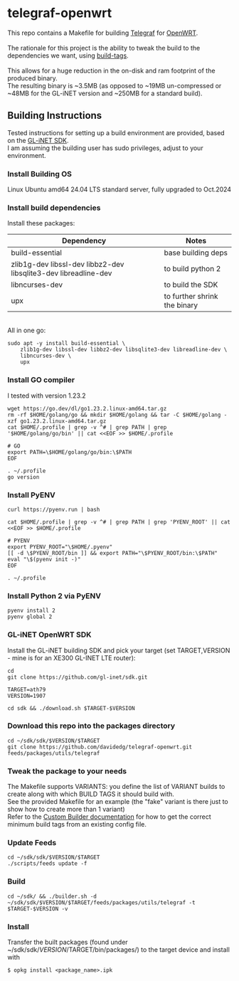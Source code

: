 # telegraf-openwrt
This repo contains a Makefile for building [Telegraf](https://github.com/influxdata/telegraf
) for [OpenWRT](https://openwrt.org/).
\
\
The rationale for this project is the ability to tweak the build to the dependencies we want, using [build-tags](https://github.com/influxdata/telegraf/blob/master/docs/CUSTOMIZATION.md#via-go-build).
\
\
This allows for a huge reduction in the on-disk and ram footprint of the produced binary.
\
The resulting binary is ~3.5MB (as opposed to ~19MB un-compressed or ~48MB for the GL-iNET version and ~250MB for a standard build).

## Building Instructions
Tested instructions for setting up a build environment are provided, based on the [GL-iNET SDK](https://github.com/gl-inet/sdk).
\
I am assuming the building user has sudo privileges, adjust to your environment.

### Install Building OS
Linux Ubuntu amd64 24.04 LTS standard server, fully upgraded to Oct.2024

### Install build dependencies
Install these packages:

| Dependency | Notes |
| ---------- | ----- |
| build-essential | base building deps |
| zlib1g-dev libssl-dev libbz2-dev libsqlite3-dev libreadline-dev | to build python 2 |
| libncurses-dev | to build the SDK |
| upx | to further shrink the binary |

\
All in one go:

	sudo apt -y install build-essential \
		zlib1g-dev libssl-dev libbz2-dev libsqlite3-dev libreadline-dev \
		libncurses-dev \
		upx

### Install GO compiler

I tested with version 1.23.2

	wget https://go.dev/dl/go1.23.2.linux-amd64.tar.gz
	rm -rf $HOME/golang/go && mkdir $HOME/golang && tar -C $HOME/golang -xzf go1.23.2.linux-amd64.tar.gz
	cat $HOME/.profile | grep -v ^# | grep PATH | grep '$HOME/golang/go/bin' || cat <<EOF >> $HOME/.profile

	# GO
	export PATH=\$HOME/golang/go/bin:\$PATH
	EOF

	. ~/.profile
	go version


### Install PyENV
	curl https://pyenv.run | bash

	cat $HOME/.profile | grep -v ^# | grep PATH | grep 'PYENV_ROOT' || cat <<EOF >> $HOME/.profile

	# PYENV
	export PYENV_ROOT="\$HOME/.pyenv"
	[[ -d \$PYENV_ROOT/bin ]] && export PATH="\$PYENV_ROOT/bin:\$PATH"
	eval "\$(pyenv init -)"
	EOF

	. ~/.profile

### Install Python 2 via PyENV

	pyenv install 2
	pyenv global 2


### GL-iNET OpenWRT SDK

Install the GL-iNET building SDK and pick your target (set TARGET,VERSION - mine is for an XE300 GL-INET LTE router):
  
    cd
    git clone https://github.com/gl-inet/sdk.git
        
    TARGET=ath79
    VERSION=1907
    
    cd sdk && ./download.sh $TARGET-$VERSION

### Download this repo into the packages directory

    cd ~/sdk/sdk/$VERSION/$TARGET
    git clone https://github.com/davidedg/telegraf-openwrt.git feeds/packages/utils/telegraf

### Tweak the package to your needs

The Makefile supports VARIANTS: you define the list of VARIANT builds to create along with which BUILD TAGS it should build with.
\
See the provided Makefile for an example (the "fake" variant is there just to show how to create more than 1 variant)
\
Refer to the [Custom Builder documentation](https://github.com/influxdata/telegraf/blob/master/docs/CUSTOMIZATION.md#via-go-build) for how to get the correct minimum build tags from an existing config file.

### Update Feeds

    cd ~/sdk/sdk/$VERSION/$TARGET
    ./scripts/feeds update -f

### Build

    cd ~/sdk/ && ./builder.sh -d ~/sdk/sdk/$VERSION/$TARGET/feeds/packages/utils/telegraf -t $TARGET-$VERSION -v

### Install

Transfer the built packages (found under ~/sdk/sdk/$VERSION/$TARGET/bin/packages/) to the target device and install with

    $ opkg install <package_name>.ipk
